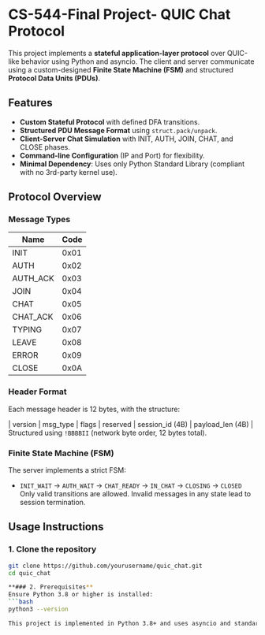 # CS-544-Final Project- QUIC Chat Protocol
This project implements a **stateful application-layer protocol** over QUIC-like behavior using Python and asyncio. The client and server communicate using a custom-designed **Finite State Machine (FSM)** and structured **Protocol Data Units (PDUs)**.

## Features
- **Custom Stateful Protocol** with defined DFA transitions.
- **Structured PDU Message Format** using `struct.pack/unpack`.
- **Client-Server Chat Simulation** with INIT, AUTH, JOIN, CHAT, and CLOSE phases.
- **Command-line Configuration** (IP and Port) for flexibility.
- **Minimal Dependency**: Uses only Python Standard Library (compliant with no 3rd-party kernel use).

## Protocol Overview

### Message Types
| Name         | Code |
|--------------|------|
| INIT         | 0x01 |
| AUTH         | 0x02 |
| AUTH_ACK     | 0x03 |
| JOIN         | 0x04 |
| CHAT         | 0x05 |
| CHAT_ACK     | 0x06 |
| TYPING       | 0x07 |
| LEAVE        | 0x08 |
| ERROR        | 0x09 |
| CLOSE        | 0x0A |

### Header Format
Each message header is 12 bytes, with the structure:

| version | msg_type | flags | reserved | session_id (4B) | payload_len (4B) |
Structured using `!BBBBII` (network byte order, 12 bytes total).

### Finite State Machine (FSM)
The server implements a strict FSM:
- `INIT_WAIT` → `AUTH_WAIT` → `CHAT_READY` → `IN_CHAT` → `CLOSING` → `CLOSED`
Only valid transitions are allowed. Invalid messages in any state lead to session termination.

## Usage Instructions
### 1. Clone the repository
```bash
git clone https://github.com/yourusername/quic_chat.git
cd quic_chat

**### 2. Prerequisites**
Ensure Python 3.8 or higher is installed:
```bash
python3 --version

This project is implemented in Python 3.8+ and uses asyncio and standard libraries only. A Makefile is provided for automation on Linux-based systems.
